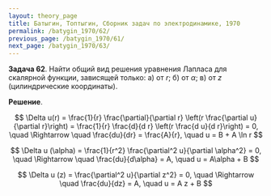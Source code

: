 ```yaml
---
layout: theory_page
title: Батыгин, Топтыгин, Сборник задач по электродинамике, 1970
permalink: /batygin_1970/62/
previous_page: /batygin_1970/61/
next_page: /batygin_1970/63/
---
```


**Задача 62**. Найти общий вид решения уравнения Лапласа для скалярной функции, зависящей только: а) от $r$; б) от $\alpha$; в) от $z$ (цилиндрические координаты).

**Решение**. 

$$
\Delta u(r) = \frac{1}{r} \frac{\partial}{\partial r} \left(r \frac{\partial u}{\partial r}\right) =  \frac{1}{r} \frac{d}{d r} \left(r \frac{d u}{d r}\right) = 0, \quad \Rightarrow \quad \frac{du}{dr} = \frac{A}{r},  \quad u = B + A \ln r
$$

$$
\Delta u (\alpha) = \frac{1}{r^2} \frac{\partial^2 u}{\partial \alpha^2} = 0, \quad \Rightarrow \quad \frac{du}{d\alpha} = A, \quad u = A\alpha + B
$$

$$
\Delta u (z) = \frac{\partial^2 u}{\partial z^2}  = 0, \quad \Rightarrow \quad \frac{du}{dz} = A,  \quad u = A z + B
$$

 

